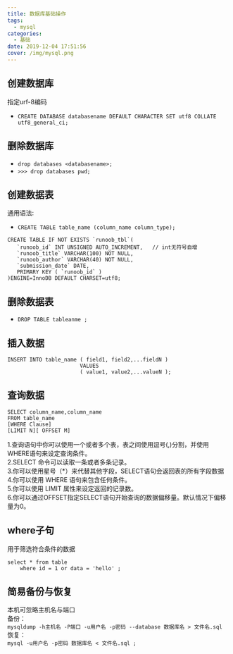 ```yaml
---
title: 数据库基础操作
tags:
  - mysql
categories:
  - 基础
date: 2019-12-04 17:51:56
cover: /img/mysql.png
---
```


## 创建数据库
指定urf-8编码  
- `CREATE DATABASE databasename DEFAULT CHARACTER SET utf8 COLLATE utf8_general_ci; `

## 删除数据库 
- `drop databases <databasename>;`
- `>>> drop databases pwd;`
 
## 创建数据表
通用语法:
- `CREATE TABLE table_name (column_name column_type);`
```
CREATE TABLE IF NOT EXISTS `runoob_tbl`(
   `runoob_id` INT UNSIGNED AUTO_INCREMENT,   // int无符号自增
   `runoob_title` VARCHAR(100) NOT NULL,      
   `runoob_author` VARCHAR(40) NOT NULL,      
   `submission_date` DATE,
   PRIMARY KEY ( `runoob_id` )
)ENGINE=InnoDB DEFAULT CHARSET=utf8;
```

## 删除数据表
- `DROP TABLE tableanme ;`   

## 插入数据
```
INSERT INTO table_name ( field1, field2,...fieldN )
                       VALUES
                       ( value1, value2,...valueN );
```


## 查询数据
```
SELECT column_name,column_name
FROM table_name
[WHERE Clause]
[LIMIT N][ OFFSET M]
```
1.查询语句中你可以使用一个或者多个表，表之间使用逗号(,)分割，并使用WHERE语句来设定查询条件。  
2.SELECT 命令可以读取一条或者多条记录。  
3.你可以使用星号（*）来代替其他字段，SELECT语句会返回表的所有字段数据  
4.你可以使用 WHERE 语句来包含任何条件。  
5.你可以使用 LIMIT 属性来设定返回的记录数。  
6.你可以通过OFFSET指定SELECT语句开始查询的数据偏移量。默认情况下偏移量为0。  

## where子句
用于筛选符合条件的数据   
```
select * from table 
    where id = 1 or data = 'hello' ;
```

## 简易备份与恢复
本机可忽略主机名与端口  
备份：  
`mysqldump -h主机名 -P端口 -u用户名 -p密码 --database 数据库名 > 文件名.sql`  
恢复：  
`mysql -u用户名 -p密码 数据库名 < 文件名.sql ;`  